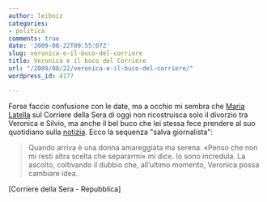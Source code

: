 ```yaml
---
author: leibniz
categories:
- politica
comments: true
date: '2009-08-22T09:55:07Z'
slug: veronica-e-il-buco-del-corriere
title: Veronica e il buco del Corriere
url: "/2009/08/22/veronica-e-il-buco-del-corriere/"
wordpress_id: 4177

---
```

Forse faccio confusione con le date, ma a occhio mi sembra che [Maria Latella](http://www.corriere.it/cronache/09_agosto_22/maria_latella_veronica_il_premier_e_la_scelta_del_divorzio_f13bd148-8ee0-11de-b751-00144f02aabc.shtml) sul Corriere della Sera di oggi non ricostruisca solo il divorzio tra Veronica e Silvio, ma anche il bel buco che lei stessa fece prendere al suo quotidiano sulla [notizia](http://www.repubblica.it/2009/04/sezioni/politica/elezioni-2009-2/veronica-divorzio/veronica-divorzio.html). Ecco la sequenza "salva giornalista":


> Quando arriva è una donna amareggiata ma serena. «Penso che non mi resti altra scelta che separarmi» mi dice. Io sono incredula. La ascolto, coltivando il dubbio che, all’ultimo momento, Veronica possa cambiare idea.


[Corriere della Sera - Repubblica]
